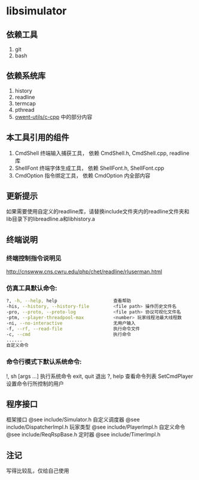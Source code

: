 ﻿libsimulator
======

依赖工具
------
1. git
2. bash

依赖系统库
------
1. history
2. readline 
3. termcap
4. pthread
5. [owent-utils/c-cpp](https://github.com/owent-utils/c-cpp) 中的部分内容

本工具引用的组件
------
1. CmdShell	    终端输入捕获工具，	依赖 CmdShell.h, CmdShell.cpp, readline 库
2. ShellFont	终端字体生成工具，	依赖 ShellFont.h, ShellFont.cpp
3. CmdOption	指令绑定工具，		依赖 CmdOption 内全部内容

更新提示
------
如果需要使用自定义的readline库，请替换include文件夹内的readline文件夹和lib目录下的libreadline.a和libhistory.a


终端说明
------
### 终端控制指令说明见
http://cnswww.cns.cwru.edu/php/chet/readline/rluserman.html

### 仿真工具默认命令:
```bash
?, -h, --help, help                     查看帮助
-his, --history, --history-file         <file path> 操作历史文件名
-pro, --proto, --proto-log              <file path> 协议可视化文件名
-ptm, --player-threadpool-max           <number> 玩家线程池最大线程数
-ni, --no-interactive                   无用户输入
-f, --rf, --read-file                   执行命令文件
-c, --cmd                               执行命令
......
自定义命令
```


### 命令行模式下默认系统命令:
!, sh                                   <cmd> [args ...] 执行系统命令
exit, quit                              退出
?, help                                 查看命令列表
SetCmdPlayer                            设置命令行所控制的用户

程序接口
------

框架接口 @see include/Simulator.h
自定义调度器 @see include/DispatcherImpl.h
玩家类型 @see include/PlayerImpl.h
自定义命令 @see include/ReqRspBase.h
定时器 @see include/TimerImpl.h


注记
------
写得比较乱，仅给自己使用